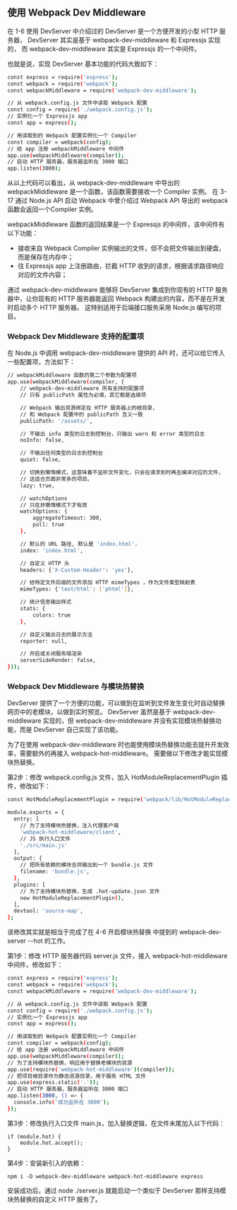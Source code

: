 ## 使用 Webpack Dev Middleware

在 1-6 使用 DevServer 中介绍过的 DevServer 是一个方便开发的小型 HTTP 服务器， DevServer 其实是基于 webpack-dev-middleware 和 Expressjs 实现的， 而 webpack-dev-middleware 其实是 Expressjs 的一个中间件。

也就是说，实现 DevServer 基本功能的代码大致如下：

```bash
const express = require('express');
const webpack = require('webpack');
const webpackMiddleware = require('webpack-dev-middleware');

// 从 webpack.config.js 文件中读取 Webpack 配置 
const config = require('./webpack.config.js');
// 实例化一个 Expressjs app
const app = express();

// 用读取到的 Webpack 配置实例化一个 Compiler
const compiler = webpack(config);
// 给 app 注册 webpackMiddleware 中间件
app.use(webpackMiddleware(compiler));
// 启动 HTTP 服务器，服务器监听在 3000 端口 
app.listen(3000);
```

从以上代码可以看出，从 webpack-dev-middleware 中导出的 webpackMiddleware 是一个函数，该函数需要接收一个 Compiler 实例。 在 3-17 通过 Node.js API 启动 Webpack 中曾介绍过 Webpack API 导出的 webpack 函数会返回一个Compiler 实例。

webpackMiddleware 函数的返回结果是一个 Expressjs 的中间件，该中间件有以下功能：

- 接收来自 Webpack Compiler 实例输出的文件，但不会把文件输出到硬盘，而是保存在内存中；
- 往 Expressjs app 上注册路由，拦截 HTTP 收到的请求，根据请求路径响应对应的文件内容；

通过 webpack-dev-middleware 能够将 DevServer 集成到你现有的 HTTP 服务器中，让你现有的 HTTP 服务器能返回 Webpack 构建出的内容，而不是在开发时启动多个 HTTP 服务器。 这特别适用于后端接口服务采用 Node.js 编写的项目。

### Webpack Dev Middleware 支持的配置项

在 Node.js 中调用 webpack-dev-middleware 提供的 API 时，还可以给它传入一些配置项，方法如下：

```bash
// webpackMiddleware 函数的第二个参数为配置项
app.use(webpackMiddleware(compiler, {
    // webpack-dev-middleware 所有支持的配置项
    // 只有 publicPath 属性为必填，其它都是选填项

    // Webpack 输出资源绑定在 HTTP 服务器上的根目录，
    // 和 Webpack 配置中的 publicPath 含义一致 
    publicPath: '/assets/',

    // 不输出 info 类型的日志到控制台，只输出 warn 和 error 类型的日志
    noInfo: false,

    // 不输出任何类型的日志到控制台
    quiet: false,

    // 切换到懒惰模式，这意味着不监听文件变化，只会在请求到时再去编译对应的文件，
    // 这适合页面非常多的项目。
    lazy: true,

    // watchOptions
    // 只在非懒惰模式下才有效
    watchOptions: {
        aggregateTimeout: 300,
        poll: true
    },

    // 默认的 URL 路径, 默认是 'index.html'.
    index: 'index.html',

    // 自定义 HTTP 头
    headers: {'X-Custom-Header': 'yes'},

    // 给特定文件后缀的文件添加 HTTP mimeTypes ，作为文件类型映射表
    mimeTypes: {'text/html': ['phtml']},

    // 统计信息输出样式
    stats: {
        colors: true
    },

    // 自定义输出日志的展示方法
    reporter: null,

    // 开启或关闭服务端渲染
    serverSideRender: false,
}));
```

### Webpack Dev Middleware 与模块热替换

DevServer 提供了一个方便的功能，可以做到在监听到文件发生变化时自动替换网页中的老模块，以做到实时预览。 DevServer 虽然是基于 webpack-dev-middleware 实现的，但 webpack-dev-middleware 并没有实现模块热替换功能，而是 DevServer 自己实现了该功能。

为了在使用 webpack-dev-middleware 时也能使用模块热替换功能去提升开发效率，需要额外的再接入 webpack-hot-middleware。 需要做以下修改才能实现模块热替换。

第2步：修改 webpack.config.js 文件，加入 HotModuleReplacementPlugin 插件，修改如下：

```bash
const HotModuleReplacementPlugin = require('webpack/lib/HotModuleReplacementPlugin');

module.exports = {
  entry: [
    // 为了支持模块热替换，注入代理客户端
    'webpack-hot-middleware/client',
    // JS 执行入口文件
    './src/main.js'
  ],
  output: {
    // 把所有依赖的模块合并输出到一个 bundle.js 文件
    filename: 'bundle.js',
  },
  plugins: [
    // 为了支持模块热替换，生成 .hot-update.json 文件
    new HotModuleReplacementPlugin(),
  ],
  devtool: 'source-map',
};
```

该修改其实就是相当于完成了在 4-6 开启模块热替换 中提到的 webpack-dev-server --hot 的工作。

第1步：修改 HTTP 服务器代码 server.js 文件，接入 webpack-hot-middleware 中间件，修改如下：

```bash
const express = require('express');
const webpack = require('webpack');
const webpackMiddleware = require('webpack-dev-middleware');

// 从 webpack.config.js 文件中读取 Webpack 配置
const config = require('./webpack.config.js');
// 实例化一个 Expressjs app
const app = express();

// 用读取到的 Webpack 配置实例化一个 Compiler
const compiler = webpack(config);
// 给 app 注册 webpackMiddleware 中间件
app.use(webpackMiddleware(compiler));
// 为了支持模块热替换，响应用于替换老模块的资源
app.use(require('webpack-hot-middleware')(compiler));
// 把项目根目录作为静态资源目录，用于服务 HTML 文件
app.use(express.static('.'));
// 启动 HTTP 服务器，服务器监听在 3000 端口
app.listen(3000, () => {
  console.info('成功监听在 3000');
});
```

第3步：修改执行入口文件 main.js，加入替换逻辑，在文件末尾加入以下代码：

    if (module.hot) {
        module.hot.accept();
    }
    
第4步：安装新引入的依赖：

    npm i -D webpack-dev-middleware webpack-hot-middleware express

安装成功后，通过 node ./server.js 就能启动一个类似于 DevServer 那样支持模块热替换的自定义 HTTP 服务了。